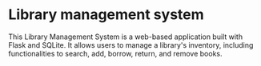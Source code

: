 # Library management system
This Library Management System is a web-based application built with Flask and SQLite. It allows users to manage a library's inventory, including functionalities to search, add, borrow, return, and remove books.
